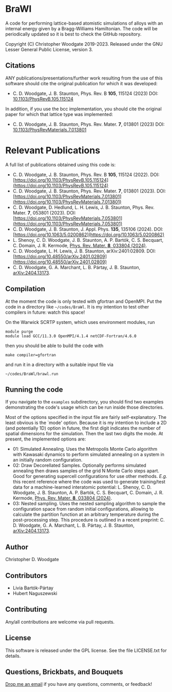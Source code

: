 # BraWl

A code for performing lattice-based atomistic simulations of alloys with an internal energy given by a Bragg-Williams Hamiltonian. The code will be periodically updated so it is best to check the GitHub repository.

Copyright (C) Christopher Woodgate 2019-2023. Released under the GNU Lesser General Public License, version 3.

## Citations
ANY publications/presentations/further work resulting from the use of this software should cite the original publication for which it was developed:
* C. D. Woodgate, J. B. Staunton, Phys. Rev. B **105**, 115124 (2023)
DOI: [10.1103/PhysRevB.105.115124](https://doi.org/10.1103/PhysRevB.105.115124)

In addition, if you use the bcc implementation, you should cite the original paper for which that lattice type was implemented:
* C. D. Woodgate, J. B. Staunton, Phys. Rev. Mater. **7**, 013801 (2023)
DOI: [10.1103/PhysRevMaterials.7.013801](https://doi.org/10.1103/PhysRevMaterials.7.013801)

# Relevant Publications
A full list of publications obtained using this code is:
* C. D. Woodgate, J. B. Staunton, Phys. Rev. B **105**, 115124 (2022). DOI: [https://doi.org/10.1103/PhysRevB.105.115124](https://doi.org/10.1103/PhysRevB.105.115124)
* C. D. Woodgate, J. B. Staunton, Phys. Rev. Mater. **7**, 013801 (2023). DOI: [https://doi.org/10.1103/PhysRevMaterials.7.013801](https://doi.org/10.1103/PhysRevMaterials.7.013801)
* C. D. Woodgate, D. Hedlund, L. H. Lewis, J. B. Staunton, Phys. Rev. Mater. **7**, 053801 (2023). DOI: [https://doi.org/10.1103/PhysRevMaterials.7.053801](https://doi.org/10.1103/PhysRevMaterials.7.053801)
* C. D. Woodgate, J. B. Staunton, J. Appl. Phys. **135**, 135106 (2024). DOI: [https://doi.org/10.1063/5.0200862](https://doi.org/10.1063/5.0200862)
* L. Shenoy, C. D. Woodgate, J. B. Staunton, A. P. Bartók, C. S. Becquart, C. Domain, J. R. Kermode, [Phys. Rev. Mater. **8**, 033804 (2024)](https://doi.org/10.1103/PhysRevMaterials.8.033804).
* C. D. Woodgate, L. H. Lewis, J. B. Staunton, arXiv:2401:02809. DOI: [https://doi.org/10.48550/arXiv.2401.02809](https://doi.org/10.48550/arXiv.2401.02809)
* C. D. Woodgate, G. A. Marchant, L. B. Pártay, J. B. Staunton, [arXiv:2404.13173](https://doi.org/10.48550/arXiv.2404.13173).

## Compilation
At the moment the code is only tested with gfortran and OpenMPI. Put the code in a directory like `~/codes/BraWl`. It is my intention to test other compilers in future: watch this space!

On the Warwick SCRTP system, which uses environment modules, run
```
module purge
module load GCC/11.3.0 OpenMPI/4.1.4 netCDF-Fortran/4.6.0
```
then you should be able to build the code with
```
make compiler=gfortran
```
and run it in a directory with a suitable input file via
```
~/codes/BraWl/brawl.run
```

## Running the code
If you navigate to the `examples` subdirectory, you should find two examples demonstrating the code's usage which can be run inside those directories.

Most of the options specified in the input file are fairly self-explanatory. The least obvious is the `mode' option. Because it is my intention to include a 2D (and potentially 1D) option in future, the first digit indicates the number of spatial dimensions for the simulation. Then the last two digits the mode. At present, the implemented options are:
- 01: Simulated Annealing. Uses the Metropolis Monte Carlo algorithm with Kawasaki dynamics to perform simulated annealing on a system in an initially random configuration.
- 02: Draw Decorellated Samples. Optionally performs simulated annealing then draws samples of the grid N Monte Carlo steps apart. Good for generating supercell configurations for use other methods. *E.g.* this recent reference where the code was used to generate training/test data for a machine-learned interatomic potential: L. Shenoy, C. D. Woodgate, J. B. Staunton, A. P. Bartók, C. S. Becquart, C. Domain, J. R. Kermode, [Phys. Rev. Mater. **8**, 033804 (2024)](https://doi.org/10.1103/PhysRevMaterials.8.033804).
- 03: Nested sampling. Uses the nested sampling algorithm to sample the configuration space from random initial configurations, allowing to calculate the partition function at an arbitrary temperature during the post-processing step. This procedure is outlined in a recent preprint: C. D. Woodgate, G. A. Marchant, L. B. Pártay, J. B. Staunton, [arXiv:2404.13173](https://doi.org/10.48550/arXiv.2404.13173).

## Author
Christopher D. Woodgate

## Contributors
- Livia Bartók-Pártay
- Hubert Naguszewski

## Contributing
Any/all contributions are welcome via pull requests. 

## License
This software is released under the GPL license. See the file LICENSE.txt for details.

## Questions, Brickbats, and Bouquets
[Drop me an email](mailto:christopher.woodgate@physics.org) if you have any questions, comments, or feedback!
